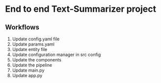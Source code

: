 # End to end Text-Summarizer project

## Workflows

1. Update config.yaml file
2. Update params.yaml
3. Update entity file
4. Update configuration manager in src config
5. Update the components
6. Update the pipeline
7. Update main.py
8. Update app.py